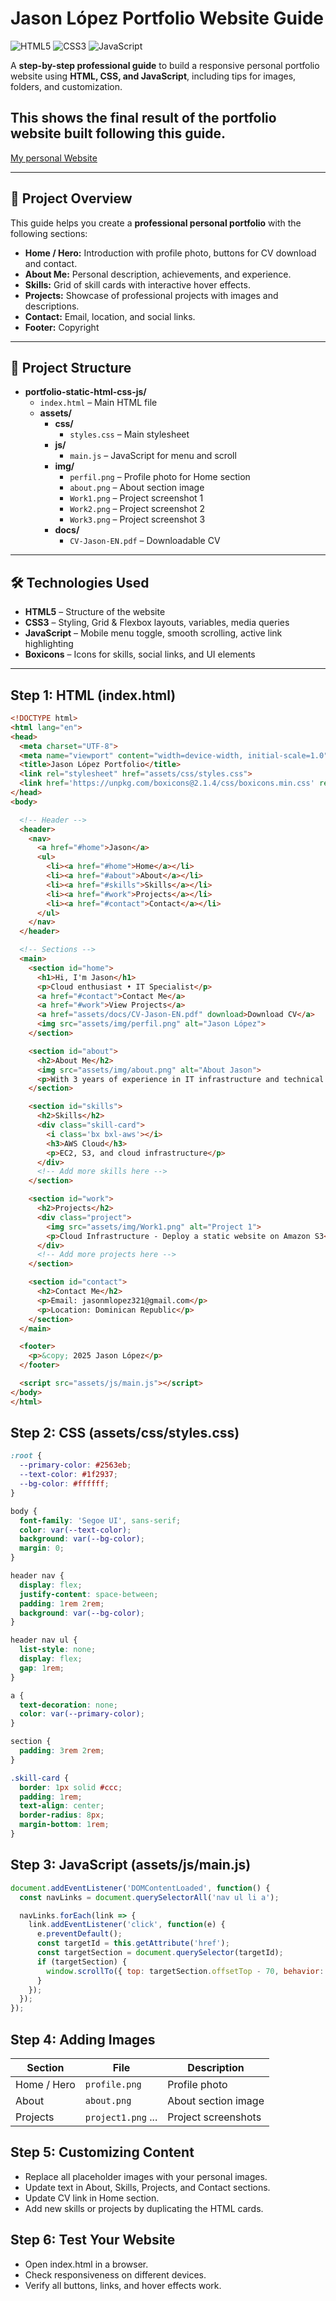 # Jason López Portfolio Website Guide

![HTML5](https://img.shields.io/badge/HTML5-E34F26?style=flat-square&logo=html5&logoColor=white)
![CSS3](https://img.shields.io/badge/CSS3-1572B6?style=flat-square&logo=css3&logoColor=white)
![JavaScript](https://img.shields.io/badge/JavaScript-F7DF1E?style=flat-square&logo=javascript&logoColor=black)

A **step-by-step professional guide** to build a responsive personal portfolio website using **HTML, CSS, and JavaScript**, including tips for images, folders, and customization.

## This shows the final result of the portfolio website built following this guide.
[My personal Website](https://www.jasonlopez.xyz/)

---

## 🚀 Project Overview

This guide helps you create a **professional personal portfolio** with the following sections:

- **Home / Hero:** Introduction with profile photo, buttons for CV download and contact.  
- **About Me:** Personal description, achievements, and experience.  
- **Skills:** Grid of skill cards with interactive hover effects.  
- **Projects:** Showcase of professional projects with images and descriptions.  
- **Contact:** Email, location, and social links.  
- **Footer:** Copyright


---

## 📁 Project Structure

- **portfolio-static-html-css-js/**
  - `index.html` – Main HTML file
  - **assets/**
    - **css/**
      - `styles.css` – Main stylesheet
    - **js/**
      - `main.js` – JavaScript for menu and scroll
    - **img/**
      - `perfil.png` – Profile photo for Home section
      - `about.png` – About section image
      - `Work1.png` – Project screenshot 1
      - `Work2.png` – Project screenshot 2
      - `Work3.png` – Project screenshot 3
    - **docs/**
      - `CV-Jason-EN.pdf` – Downloadable CV

---

## 🛠 Technologies Used

- **HTML5** – Structure of the website  
- **CSS3** – Styling, Grid & Flexbox layouts, variables, media queries  
- **JavaScript** – Mobile menu toggle, smooth scrolling, active link highlighting  
- **Boxicons** – Icons for skills, social links, and UI elements  

---

##  Step 1: HTML (index.html)

```html
<!DOCTYPE html>
<html lang="en">
<head>
  <meta charset="UTF-8">
  <meta name="viewport" content="width=device-width, initial-scale=1.0">
  <title>Jason López Portfolio</title>
  <link rel="stylesheet" href="assets/css/styles.css">
  <link href='https://unpkg.com/boxicons@2.1.4/css/boxicons.min.css' rel='stylesheet'>
</head>
<body>

  <!-- Header -->
  <header>
    <nav>
      <a href="#home">Jason</a>
      <ul>
        <li><a href="#home">Home</a></li>
        <li><a href="#about">About</a></li>
        <li><a href="#skills">Skills</a></li>
        <li><a href="#work">Projects</a></li>
        <li><a href="#contact">Contact</a></li>
      </ul>
    </nav>
  </header>

  <!-- Sections -->
  <main>
    <section id="home">
      <h1>Hi, I'm Jason</h1>
      <p>Cloud enthusiast • IT Specialist</p>
      <a href="#contact">Contact Me</a>
      <a href="#work">View Projects</a>
      <a href="assets/docs/CV-Jason-EN.pdf" download>Download CV</a>
      <img src="assets/img/perfil.png" alt="Jason López">
    </section>

    <section id="about">
      <h2>About Me</h2>
      <img src="assets/img/about.png" alt="About Jason">
      <p>With 3 years of experience in IT infrastructure and technical support.</p>
    </section>

    <section id="skills">
      <h2>Skills</h2>
      <div class="skill-card">
        <i class='bx bxl-aws'></i>
        <h3>AWS Cloud</h3>
        <p>EC2, S3, and cloud infrastructure</p>
      </div>
      <!-- Add more skills here -->
    </section>

    <section id="work">
      <h2>Projects</h2>
      <div class="project">
        <img src="assets/img/Work1.png" alt="Project 1">
        <p>Cloud Infrastructure - Deploy a static website on Amazon S3</p>
      </div>
      <!-- Add more projects here -->
    </section>

    <section id="contact">
      <h2>Contact Me</h2>
      <p>Email: jasonmlopez321@gmail.com</p>
      <p>Location: Dominican Republic</p>
    </section>
  </main>

  <footer>
    <p>&copy; 2025 Jason López</p>
  </footer>

  <script src="assets/js/main.js"></script>
</body>
</html>
```

## Step 2: CSS (assets/css/styles.css)

```css
:root {
  --primary-color: #2563eb;
  --text-color: #1f2937;
  --bg-color: #ffffff;
}

body {
  font-family: 'Segoe UI', sans-serif;
  color: var(--text-color);
  background: var(--bg-color);
  margin: 0;
}

header nav {
  display: flex;
  justify-content: space-between;
  padding: 1rem 2rem;
  background: var(--bg-color);
}

header nav ul {
  list-style: none;
  display: flex;
  gap: 1rem;
}

a {
  text-decoration: none;
  color: var(--primary-color);
}

section {
  padding: 3rem 2rem;
}

.skill-card {
  border: 1px solid #ccc;
  padding: 1rem;
  text-align: center;
  border-radius: 8px;
  margin-bottom: 1rem;
}
```
## Step 3: JavaScript (assets/js/main.js)

```js
document.addEventListener('DOMContentLoaded', function() {
  const navLinks = document.querySelectorAll('nav ul li a');

  navLinks.forEach(link => {
    link.addEventListener('click', function(e) {
      e.preventDefault();
      const targetId = this.getAttribute('href');
      const targetSection = document.querySelector(targetId);
      if (targetSection) {
        window.scrollTo({ top: targetSection.offsetTop - 70, behavior: 'smooth' });
      }
    });
  });
});
```

## Step 4: Adding Images

| Section     | File               | Description         |
| ----------- | ------------------ | ------------------- |
| Home / Hero | `profile.png`      | Profile photo       |
| About       | `about.png`        | About section image |
| Projects    | `project1.png` ... | Project screenshots |

## Step 5: Customizing Content
- Replace all placeholder images with your personal images.
- Update text in About, Skills, Projects, and Contact sections.
- Update CV link in Home section.
- Add new skills or projects by duplicating the HTML cards.

## Step 6: Test Your Website
- Open index.html in a browser.
- Check responsiveness on different devices.
- Verify all buttons, links, and hover effects work.
